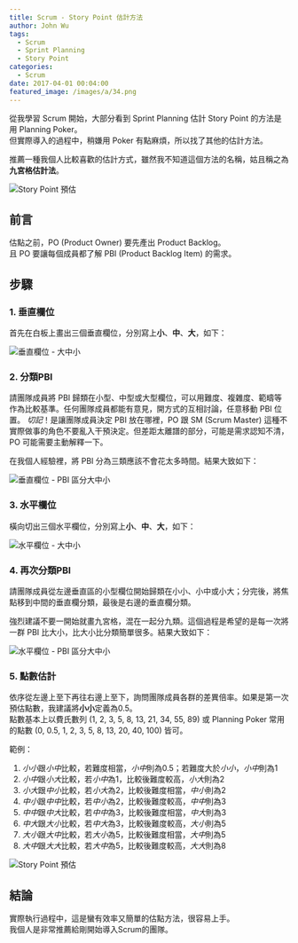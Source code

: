 ```yaml
---
title: Scrum - Story Point 估計方法
author: John Wu
tags:
  - Scrum
  - Sprint Planning
  - Story Point
categories:
  - Scrum
date: 2017-04-01 00:04:00
featured_image: /images/a/34.png
---
```

從我學習 Scrum 開始，大部分看到 Sprint Planning 估計 Story Point 的方法是用 Planning Poker。  
但實際導入的過程中，稍嫌用 Poker 有點麻煩，所以找了其他的估計方法。  

推薦一種我個人比較喜歡的估計方式，雖然我不知道這個方法的名稱，姑且稱之為**九宮格估計法**。  

![Story Point 預估](/images/a/34.png)

<!-- more -->

## 前言

估點之前，PO (Product Owner) 要先產出 Product Backlog。  
且 PO 要讓每個成員都了解 PBI (Product Backlog Item) 的需求。

## 步驟

### 1. 垂直欄位

首先在白板上畫出三個垂直欄位，分別寫上**小**、**中**、**大**，如下：

![垂直欄位 - 大中小](/images/a/30.png)

### 2. 分類PBI

請團隊成員將 PBI 歸類在小型、中型或大型欄位，可以用難度、複雜度、範疇等作為比較基準。任何團隊成員都能有意見，開方式的互相討論，任意移動 PBI 位置。 
*切記*！是讓團隊成員決定 PBI 放在哪裡，PO 跟 SM (Scrum Master) 這種不實際做事的角色不要亂入干預決定。但差距太離譜的部分，可能是需求認知不清，PO 可能需要主動解釋一下。  

在我個人經驗裡，將 PBI 分為三類應該不會花太多時間。結果大致如下：

![垂直欄位 - PBI 區分大中小](/images/a/31.png)

### 3. 水平欄位

橫向切出三個水平欄位，分別寫上**小**、**中**、**大**，如下：

![水平欄位 - 大中小](/images/a/32.png)

### 4. 再次分類PBI

請團隊成員從左邊垂直區的小型欄位開始歸類在小小、小中或小大；分完後，將焦點移到中間的垂直欄分類，最後是右邊的垂直欄分類。  

強烈建議不要一開始就畫九宮格，混在一起分九類。這個過程是希望的是每一次將一群 PBI 比大小，比大小比分類簡單很多。結果大致如下：

![水平欄位 - PBI 區分大中小](/images/a/33.png)

### 5. 點數估計

依序從左邊上至下再往右邊上至下，詢問團隊成員各群的差異倍率。如果是第一次預估點數，我建議將**小小**定義為0.5。  
點數基本上以費氏數列 (1, 2, 3, 5, 8, 13, 21, 34, 55, 89) 或 Planning Poker 常用的點數 (0, 0.5, 1, 2, 3, 5, 8, 13, 20, 40, 100) 皆可。

範例：
1. *小小*跟*小中*比較，若難度相當，*小中*則為0.5；若難度大於*小小*，*小中*則為1
2. *小中*跟*小大*比較，若*小中*為1，比較後難度較高，*小大*則為2
3. *小大*跟*中小*比較，若*小大*為2，比較後難度相當，*中小*則為2
4. *中小*跟*中中*比較，若*中小*為2，比較後難度較高，*中中*則為3
5. *中中*跟*中大*比較，若*中中*為3，比較後難度相當，*中大*則為3
6. *中大*跟*大小*比較，若*中大*為3，比較後難度較高，*大小*則為5
7. *大小*跟*大中*比較，若*大小*為5，比較後難度相當，*大中*則為5
8. *大中*跟*大大*比較，若*大中*為5，比較後難度較高，*大大*則為8

![Story Point 預估](/images/a/34.png)

## 結論

實際執行過程中，這是蠻有效率又簡單的估點方法，很容易上手。  
我個人是非常推薦給剛開始導入Scrum的團隊。